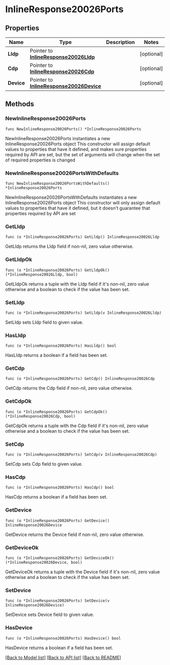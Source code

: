# InlineResponse20026Ports

## Properties

Name | Type | Description | Notes
------------ | ------------- | ------------- | -------------
**Lldp** | Pointer to [**InlineResponse20026Lldp**](InlineResponse20026Lldp.md) |  | [optional] 
**Cdp** | Pointer to [**InlineResponse20026Cdp**](InlineResponse20026Cdp.md) |  | [optional] 
**Device** | Pointer to [**InlineResponse20026Device**](InlineResponse20026Device.md) |  | [optional] 

## Methods

### NewInlineResponse20026Ports

`func NewInlineResponse20026Ports() *InlineResponse20026Ports`

NewInlineResponse20026Ports instantiates a new InlineResponse20026Ports object
This constructor will assign default values to properties that have it defined,
and makes sure properties required by API are set, but the set of arguments
will change when the set of required properties is changed

### NewInlineResponse20026PortsWithDefaults

`func NewInlineResponse20026PortsWithDefaults() *InlineResponse20026Ports`

NewInlineResponse20026PortsWithDefaults instantiates a new InlineResponse20026Ports object
This constructor will only assign default values to properties that have it defined,
but it doesn't guarantee that properties required by API are set

### GetLldp

`func (o *InlineResponse20026Ports) GetLldp() InlineResponse20026Lldp`

GetLldp returns the Lldp field if non-nil, zero value otherwise.

### GetLldpOk

`func (o *InlineResponse20026Ports) GetLldpOk() (*InlineResponse20026Lldp, bool)`

GetLldpOk returns a tuple with the Lldp field if it's non-nil, zero value otherwise
and a boolean to check if the value has been set.

### SetLldp

`func (o *InlineResponse20026Ports) SetLldp(v InlineResponse20026Lldp)`

SetLldp sets Lldp field to given value.

### HasLldp

`func (o *InlineResponse20026Ports) HasLldp() bool`

HasLldp returns a boolean if a field has been set.

### GetCdp

`func (o *InlineResponse20026Ports) GetCdp() InlineResponse20026Cdp`

GetCdp returns the Cdp field if non-nil, zero value otherwise.

### GetCdpOk

`func (o *InlineResponse20026Ports) GetCdpOk() (*InlineResponse20026Cdp, bool)`

GetCdpOk returns a tuple with the Cdp field if it's non-nil, zero value otherwise
and a boolean to check if the value has been set.

### SetCdp

`func (o *InlineResponse20026Ports) SetCdp(v InlineResponse20026Cdp)`

SetCdp sets Cdp field to given value.

### HasCdp

`func (o *InlineResponse20026Ports) HasCdp() bool`

HasCdp returns a boolean if a field has been set.

### GetDevice

`func (o *InlineResponse20026Ports) GetDevice() InlineResponse20026Device`

GetDevice returns the Device field if non-nil, zero value otherwise.

### GetDeviceOk

`func (o *InlineResponse20026Ports) GetDeviceOk() (*InlineResponse20026Device, bool)`

GetDeviceOk returns a tuple with the Device field if it's non-nil, zero value otherwise
and a boolean to check if the value has been set.

### SetDevice

`func (o *InlineResponse20026Ports) SetDevice(v InlineResponse20026Device)`

SetDevice sets Device field to given value.

### HasDevice

`func (o *InlineResponse20026Ports) HasDevice() bool`

HasDevice returns a boolean if a field has been set.


[[Back to Model list]](../README.md#documentation-for-models) [[Back to API list]](../README.md#documentation-for-api-endpoints) [[Back to README]](../README.md)


